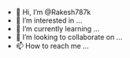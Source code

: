 - 👋 Hi, I’m @Rakesh787k
- 👀 I’m interested in ...
- 🌱 I’m currently learning ...
- 💞️ I’m looking to collaborate on ...
- 📫 How to reach me ...

<!---
Rakesh787k/Rakesh787k is a ✨ special ✨ repository because its `README.md` (this file) appears on your GitHub profile.
You can click the Preview link to take a look at your changes.
--->
